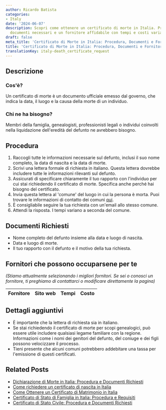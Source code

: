 ```yaml
---
author: Ricardo Batista
categories:
- Italy
date: '2024-06-07'
description: Scopri come ottenere un certificato di morte in Italia. Procedura dettagliata,
  documenti necessari e un fornitore affidabile con tempi e costi variabili.
draft: false
meta_title: 'Certificato di Morte in Italia: Procedura, Documenti e Fornitori'
title: 'Certificato di Morte in Italia: Procedura, Documenti e Fornitori'
translationKey: italy-death_certificate_request
---
```



## Descrizione
### Cos'è?
Un certificato di morte è un documento ufficiale emesso dal governo, che indica la data, il luogo e la causa della morte di un individuo.

### Chi ne ha bisogno?
Membri della famiglia, genealogisti, professionisti legali o individui coinvolti nella liquidazione dell'eredità del defunto ne avrebbero bisogno.

## Procedura
1. Raccogli tutte le informazioni necessarie sul defunto, inclusi il suo nome completo, la data di nascita e la data di morte.
2. Scrivi una lettera formale di richiesta in italiano. Questa lettera dovrebbe includere tutte le informazioni rilevanti sul defunto.
3. Assicurati di specificare chiaramente il tuo rapporto con l'individuo per cui stai richiedendo il certificato di morte. Specifica anche perché hai bisogno del certificato.
4. Invia questa lettera al 'comune' del luogo in cui la persona è morta. Puoi trovare le informazioni di contatto dei comuni [qui](https://www.comuni-italiani.it/).
5. È consigliabile seguire la tua richiesta con un'email allo stesso comune.
6. Attendi la risposta. I tempi variano a seconda del comune.

## Documenti Richiesti
- Nome completo del defunto insieme alla data e luogo di nascita.
- Data e luogo di morte.
- Il tuo rapporto con il defunto e il motivo della tua richiesta.

## Fornitori che possono occuparsene per te

_(Stiamo attualmente selezionando i migliori fornitori. Se sei o conosci un fornitore, ti preghiamo di contattarci o modificare direttamente la pagina)_

| Fornitore       |     Sito web    |     Tempi        |       Costo      |
| :-------------: | :-------------: |  :-------------: | :-------------: |

## Dettagli aggiuntivi
- È importante che la lettera di richiesta sia in italiano.
- Se stai richiedendo il certificato di morte per scopi genealogici, può essere utile includere qualsiasi legame familiare con la regione. Informazioni come i nomi dei genitori del defunto, del coniuge e dei figli possono velocizzare il processo.
- Tieni presente che alcuni comuni potrebbero addebitare una tassa per l'emissione di questi certificati.
## Related Posts

- [Dichiarazione di Morte in Italia: Procedura e Documenti Richiesti](https://tramitit.com/it/guides/italy/denuncia_di_morte/)
- [Come richiedere un certificato di nascita in Italia](https://tramitit.com/it/guides/italy/richiesta_certificato_di_nascita/)
- [Come Ottenere un Certificato di Matrimonio in Italia](https://tramitit.com/it/guides/italy/richiesta_certificato_di_matrimonio/)
- [Certificato di Stato di Famiglia in Italia: Procedura e Requisiti](https://tramitit.com/it/guides/italy/richiesta_certificato_di_stato_di_famiglia/)
- [Certificato di Stato Civile: Procedura e Documenti Richiesti](https://tramitit.com/it/guides/italy/certificato_di_stato_civile/)